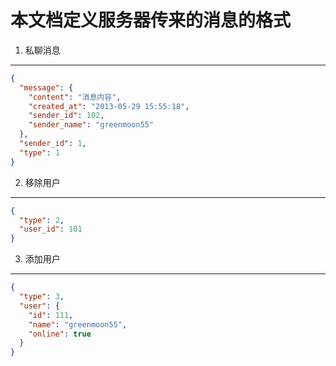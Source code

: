 本文档定义服务器传来的消息的格式
=========

1. 私聊消息
--------

```json
{
  "message": {
    "content": "消息内容",
    "created_at": "2013-05-29 15:55:18",
    "sender_id": 102,
    "sender_name": "greenmoon55" 
  }, 
  "sender_id": 1,
  "type": 1
}
```

2. 移除用户
--------

```json
{
  "type": 2,
  "user_id": 101
}
```

3. 添加用户
-------

```json
{
  "type": 3, 
  "user": {
    "id": 111, 
    "name": "greenmoon55", 
    "online": true
  }
}
```
